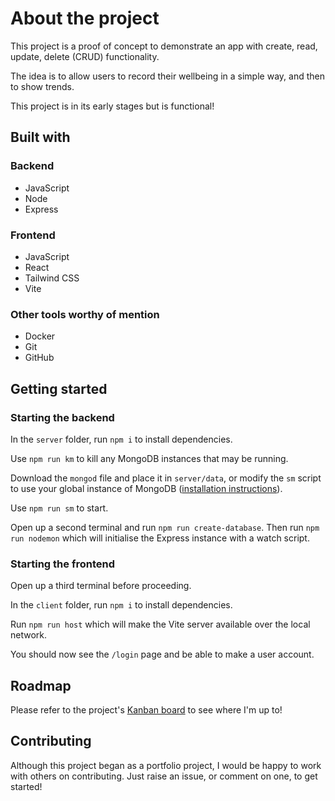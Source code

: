 # About the project

This project is a proof of concept to demonstrate an app with create, read, update, delete (CRUD) functionality.

The idea is to allow users to record their wellbeing in a simple way, and then to show trends.

This project is in its early stages but is functional!

## Built with

### Backend

- JavaScript
- Node
- Express

### Frontend

- JavaScript
- React
- Tailwind CSS
- Vite

### Other tools worthy of mention

- Docker
- Git
- GitHub

## Getting started

### Starting the backend

In the `server` folder, run `npm i` to install dependencies.

Use `npm run km` to kill any MongoDB instances that may be running.

Download the `mongod` file and place it in `server/data`, or modify the `sm` script to use your global instance of MongoDB ([installation instructions](https://www.mongodb.com/docs/manual/installation/)).

Use `npm run sm` to start.

Open up a second terminal and run `npm run create-database`. Then run `npm run nodemon` which will initialise the Express instance with a watch script.

### Starting the frontend

Open up a third terminal before proceeding.

In the `client` folder, run `npm i` to install dependencies.

Run `npm run host` which will make the Vite server available over the local network.

You should now see the `/login` page and be able to make a user account.

## Roadmap

Please refer to the project's [Kanban board](https://github.com/users/parradam/projects/1) to see where I'm up to!

## Contributing

Although this project began as a portfolio project, I would be happy to work with others on contributing. Just raise an issue, or comment on one, to get started!
